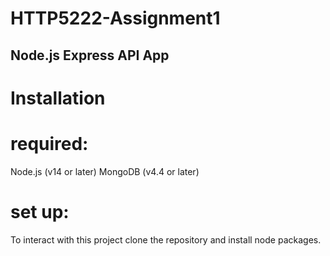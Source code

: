 # HTTP5222-Assignment1
Node.js Express API App
--

# Installation

# required: 
Node.js (v14 or later)
MongoDB (v4.4 or later)

# set up: 
To interact with this project clone the repository
and install node packages. 
